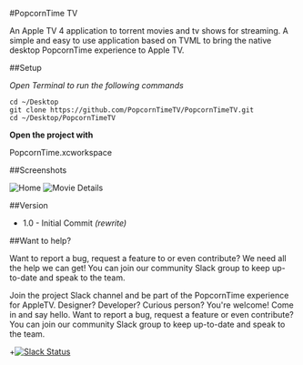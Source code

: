 #PopcornTime TV

An Apple TV 4 application to torrent movies and tv shows for streaming.
A simple and easy to use application based on TVML to bring the native desktop
PopcornTime experience to Apple TV.

##Setup

*Open Terminal to run the following commands*

```
cd ~/Desktop
git clone https://github.com/PopcornTimeTV/PopcornTimeTV.git
cd ~/Desktop/PopcornTimeTV
```

**Open the project with**

PopcornTime.xcworkspace

##Screenshots

![Home](http://i.imgur.com/DqIbp3N.jpg)
![Movie Details](http://i.imgur.com/HQYB6Ky.jpg)


##Version

- 1.0 - Initial Commit *(rewrite)*

##Want to help?

Want to report a bug, request a feature to or even contribute?
We need all the help we can get! You can join our community 
Slack group to keep up-to-date and speak to the team.

Join the project Slack channel and be part of the PopcornTime experience for AppleTV. Designer? Developer? Curious person? You're welcome! Come in and say hello. Want to report a bug, request a feature or even contribute? You can join our community Slack group to keep up-to-date and speak to the team.

+[![Slack Status](https://popcorntimeappletv.herokuapp.com/badge.svg)](https://popcorntimeappletv.herokuapp.com/)

